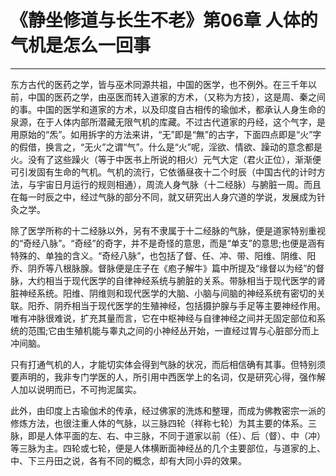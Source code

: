 # 《静坐修道与长生不老》第06章 人体的气机是怎么一回事

------

东方古代的医药之学，皆与巫术同源共祖，中国的医学，也不例外。在三千年以前，中国的医药之学，由巫医而转入道家的方术，（又称为方技），这是周、秦之间的事。中国的医学和道家的方术，以及印度自古相传的瑜伽术，都承认人身生命的泉源，在于人体内部所潜藏无限气机的库藏。不过古代道家的丹经，这个气字，是用原始的“炁”。如用拆字的方法来讲，“无”即是“無”的古字，下面四点即是“火”字的假借，换言之，“无火”之谓“气”。什么是“火”呢，淫欲、情欲、躁动的意念都是火。没有了这些躁火（等于中医书上所说的相火）元气大定（君火正位），渐渐便可引发固有生命的气机。气机的流行，它依循昼夜十二个时辰（中国古代的计时方法，与宇宙日月运行的规则相通），周流人身气脉（十二经脉）与腑脏一周。而且在每一时辰之中，经过气脉的部分不同，就又研究出人身穴道的学说，发展成为针灸之学。

除了医学所称的十二经脉以外，另有不隶属于十二经脉的气脉，便是道家特别重视的“奇经八脉”。“奇经”的奇字，并不是奇怪的意思，而是“单支”的意思;也便是涵有特殊的、单独的含义。“奇经八脉”，也包括了督、任、冲、带、阳维、阴维、阳乔、阴乔等八根脉腺。督脉便是庄子在《庖子解牛》篇中所提及“缘督以为经”的督脉，大约相当于现代医学的自律神经系统与腑脏的关系。带脉相当于现代医学的肾脏神经系统。阳维、阴维则和现代医学的大脑、小脑与间脑的神经系统有密切的关联。阳乔、阴乔相当于现代医学的生殖神经，包括摄护腺与手足等主要神经作用。唯有冲脉很难说，扩充其量而言，它在中枢神经与自律神经之间并无固定部位和系统的范围;它由生殖机能与睾丸之间的小神经丛开始，一直经过胃与心脏部分而上冲间脑。

只有打通气机的人，才能切实体会得到气脉的状况，而后相信确有其事。但特别须要声明的，我非专门学医的人，所引用中西医学上的名词，仅是研究心得，强作解人加以说明而已，不可拘泥属实。

此外，由印度上古瑜伽术的传承，经过佛家的洗炼和整理，而成为佛教密宗一派的修炼方法，也很注重人体的气脉，以三脉四轮（祥称七轮）为其主要的体系。三脉，即是人体平面的左、右、中三脉，不同于道家以前（任）、后（督）、中（冲）等三脉为主。四轮或七轮，便是人体横断面神经丛的几个主要部位，与道家的上、中、下三丹田之说，各有不同的概念，却有大同小异的效果。